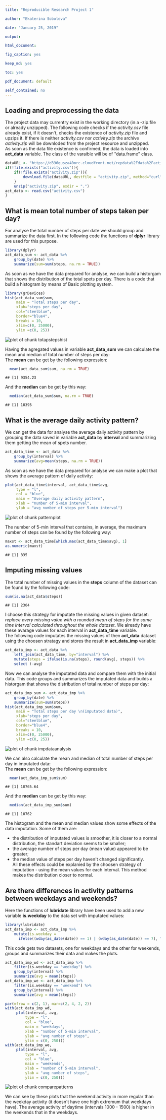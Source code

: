 ```yaml
---
title: "Reproducible Research Project 1"

author: "Ekaterina Soboleva"

date: "January 25, 2019"

output:

html_document:

fig_caption: yes

keep_md: yes

toc: yes

pdf_document: default

self_contained: no
---
```




## Loading and preprocessing the data
The project data may currentry exist in the working directory (in a -zip.file or already unzipped). The following code checks if the *activity.csv* file already exist, if it doesn't, checks the existence of *activity.zip* file and upzips it. If there is neither *activity.csv* nor *activity.zip* the archive *activity.zip* will be downloded from the project resource and unzipped.  
As soon as the data file existence is confirmed, the data is loaded into **act_data** variable. The class of the varaible will be of "data.frame" class.  

```r
dataURL <- "https://d396qusza40orc.cloudfront.net/repdata%2Fdata%2Factivity.zip"
if(!file.exists("activity.csv")){
    if(!file.exists("activity.zip")){
        download.file(dataURL, destfile = "activity.zip", method="curl")
    }
    unzip("activity.zip", exdir = ".")
act_data <- read.csv("activity.csv")
}  
```
## What is mean total number of steps taken per day?
For analyse the total number of steps per date we should group and summarize the data first. In the following code the functions of **dplyr** library are used for this purpose.

```r
library(dplyr)
act_data_sum <- act_data %>% 
    group_by(date) %>% 
    summarize(sum=sum(steps, na.rm = TRUE))
```
As soon as we have the data prepared for analyse, we can build a historgam that shows the distribution of the total spets per day. There is a code that build a histogram by means of Basic plotting system.  

```r
library(grDevices)
hist(act_data_sum$sum, 
     main = "Total steps per day", 
     xlab="steps per day", 
     col="steelblue", 
     border="blue4", 
     breaks = 10, 
     xlim=c(0, 25000),
     ylim =c(0, 25))
```

![plot of chunk totapstepshist](figure/totapstepshist-1.png)

Having the agregated values in variable **act_data_sum** we can calculate the mean and median of total number of steps per day:  
The **mean** can be get by the following expression:

```r
  mean(act_data_sum$sum, na.rm = TRUE)
```

```
## [1] 9354.23
```
And the **median** can be get by this way:

```r
  median(act_data_sum$sum, na.rm = TRUE)
```

```
## [1] 10395
```

## What is the average daily activity pattern?
We can get the data for analyse the average daily activity pattern by grouping the data saved in variable **act_data** by **interval** and summarizing them getting the mean of spets number.

```r
act_data_time <- act_data %>% 
    group_by(interval) %>% 
    summarize(avg=mean(steps, na.rm = TRUE))
```
As soon as we have the data prepared for analyse we can make a plot that shows the average pattern of daily activity:  

```r
plot(act_data_time$interval, act_data_time$avg, 
     type = "l",
     col = "blue",
     main = "Average daily activity pattern", 
     xlab = "number of 5-min interval", 
     ylab = "avg number of steps per 5-min interval")
```

![plot of chunk patternplot](figure/patternplot-1.png)

The number of 5-min interval that contains, in average, the maximum number of steps can be found by the following way:

```r
maxst <- act_data_time[which.max(act_data_time$avg), 1]
as.numeric(maxst)
```

```
## [1] 835
```
## Imputing missing values
The total number of missing values in the **steps** column of the dataset can be found by the following code:

```r
sum(is.na(act_data$steps))
```

```
## [1] 2304
```
I choose this strategy for imputate the missing values in given dataset: *replace every missing value with a rounded mean of steps for the same time interval calculated throughout the whole dataset*. We already have these avarage values for each interval in **act_data_time** variable.  
The following code imputates the missing values of then **act_data** dataset using the choosen stratagy and stores the result in **act_data_imp** variable:

```r
act_data_imp <- act_data %>% 
    left_join(act_data_time, by="interval") %>% 
    mutate(steps = ifelse(is.na(steps), round(avg), steps)) %>%
    select (-avg)
```
Now we can analyse the imputated data and compare them with the initial data. This code groups and summarizes the imputated data and builds a historgam that shows the distribution of total number of steps per day:

```r
act_data_imp_sum <- act_data_imp %>% 
    group_by(date) %>% 
    summarize(sum=sum(steps))
hist(act_data_imp_sum$sum, 
     main = "Total steps per day \n(imputated data)", 
     xlab="steps per day", 
     col="steelblue", 
     border="blue4", 
     breaks = 10, 
     xlim=c(0, 25000),
     ylim =c(0, 25))
```

![plot of chunk impdataanalysis](figure/impdataanalysis-1.png)

We can also calculate the mean and median of total number of steps per day in imputated data:  
The **mean** can be get by the following expression:

```r
  mean(act_data_imp_sum$sum)
```

```
## [1] 10765.64
```
And the **median** can be get by this way:

```r
  median(act_data_imp_sum$sum)
```

```
## [1] 10762
```
The histogram and the mean and median values show some effects of the data imputation. Some of them are:  
- the distribution of imputated values is smoother, it is closer to a normal distribution, the standart deviation seems to be smaller;  
- the average number of steps per day (mean value)  appeared to be greater;  
- the median value of steps per day haven't changed significantly.  
All these effects could be explanied by the choosen strategy of imputation - using the mean values for each interval. This method makes the distribution closer to normal.

## Are there differences in activity patterns between weekdays and weekends?
Here the functions of **lubridate** library have been used to add a new variable **is.weekday** to the data set with imputated values:

```r
library(lubridate)
act_data_imp <- act_data_imp %>% 
    mutate(is.weekday = 
      ifelse((wday(as_date(date)) == 1) | (wday(as_date(date)) == 7), "weekend", "weekday"))
```
This code gets two datasets, one for weekdays and the other for weekends, groups and summarizes their data and makes the plots. 

```r
act_data_imp_wd <- act_data_imp %>%
    filter(is.weekday == "weekday") %>%
    group_by(interval) %>% 
    summarize(avg = mean(steps))
act_data_imp_we <- act_data_imp %>%
    filter(is.weekday == "weekend") %>%
    group_by(interval) %>% 
    summarize(avg = mean(steps))

par(mfrow = c(2, 1), mar=c(2, 4, 2, 2))
with(act_data_imp_wd, 
     plot(interval, avg, 
         type = "l",
         col = "blue",
         main = "weekdays", 
         xlab = "number of 5-min interval", 
         ylab = "avg number of steps",
         ylim = c(0, 250)))
with(act_data_imp_we, 
     plot(interval, avg, 
         type = "l",
         col = "blue",
         main = "weekends", 
         xlab = "number of 5-min interval", 
         ylab = "avg number of steps",
         ylim = c(0, 250)))
```

![plot of chunk comparepatterns](figure/comparepatterns-1.png)

We can see by these plots that the weekend activity in more regular than the weekday activity (it doesn't have one high extremum that weekdays have). The average activity of daytime (intervals 1000 - 1500) is higher in the weekends that in the weekdays.


